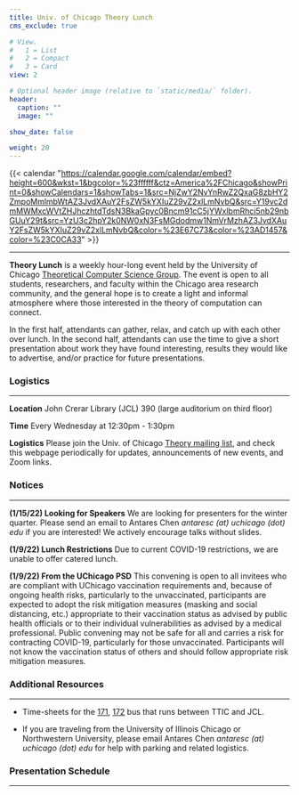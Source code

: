 ```yaml
---
title: Univ. of Chicago Theory Lunch
cms_exclude: true

# View.
#   1 = List
#   2 = Compact
#   3 = Card
view: 2

# Optional header image (relative to `static/media/` folder).
header:
  caption: ""
  image: ""

show_date: false

weight: 20
---
```


{{< calendar "https://calendar.google.com/calendar/embed?height=600&wkst=1&bgcolor=%23ffffff&ctz=America%2FChicago&showPrint=0&showCalendars=1&showTabs=1&src=NjZwY2NvYnRwZ2QxaG8zbHY2ZmpoMmlmbWtAZ3JvdXAuY2FsZW5kYXIuZ29vZ2xlLmNvbQ&src=Y19vc2dmMWMxcWVtZHJhczhtdTdsN3BkaGpyc0Bncm91cC5jYWxlbmRhci5nb29nbGUuY29t&src=YzU3c2hpY2k0NW0xN3FsMGdodmw1NmVrMzhAZ3JvdXAuY2FsZW5kYXIuZ29vZ2xlLmNvbQ&color=%23E67C73&color=%23AD1457&color=%23C0CA33" >}}

<!-- ***************** -->
<!-- EVENT DESCRIPTION -->
<!-- ***************** -->
---
**Theory Lunch** is a weekly hour-long event held by the University of Chicago [Theoretical Computer Science Group](http://theory.cs.uchicago.edu/). The event is open to all students, researchers, and faculty within the Chicago area research community, and the general hope is to create a light and informal atmosphere where those interested in the theory of computation can connect.

In the first half, attendants can gather, relax, and catch up with each other over lunch. In the second half, attendants can use the time to give a short presentation about work they have found interesting, results they would like to advertise, and/or practice for future presentations.


<!-- ***************** -->
<!-- LOGISTICS SECTION -->
<!-- ***************** -->
### Logistics

---

**Location** John Crerar Library (JCL) 390 (large auditorium on third floor)

**Time** Every Wednesday at 12:30pm - 1:30pm

**Logistics** Please join the Univ. of Chicago [Theory mailing list](https://mailman.cs.uchicago.edu/mailman/listinfo/theory), and check this webpage periodically for updates, announcements of new events, and Zoom links.


<!-- ************** -->
<!-- RECENT NOTICES -->
<!-- ************** -->
### Notices

---

**(1/15/22) Looking for Speakers** We are looking for presenters for the winter quarter. Please send an email to Antares Chen *antaresc (at) uchicago (dot) edu* if you are interested! We actively encourage talks without slides.

**(1/9/22) Lunch Restrictions** Due to current COVID-19 restrictions, we are unable to offer catered lunch.

**(1/9/22) From the UChicago PSD** This convening is open to all invitees who are compliant with UChicago vaccination requirements and, because of ongoing health risks, particularly to the unvaccinated, participants are expected to adopt the risk mitigation measures (masking and social distancing, etc.) appropriate to their vaccination status as advised by public health officials or to their individual vulnerabilities as advised by a medical professional. Public convening may not be safe for all and carries a risk for contracting COVID-19, particularly for those unvaccinated. Participants will not know the vaccination status of others and should follow appropriate risk mitigation measures.


<!-- ******************** -->
<!-- ADDITIONAL RESOURCES -->
<!-- ******************** -->
### Additional Resources

---

-  Time-sheets for the [171](https://www.transitchicago.com/assets/1/6/bus-tt_171.pdf), [172](https://www.transitchicago.com/assets/1/6/bus-tt_172.pdf) bus that runs between TTIC and JCL.

-  If you are traveling from the University of Illinois Chicago or Northwestern University, please email Antares Chen *antaresc (at) uchicago (dot) edu* for help with parking and related logistics.


<!-- ******** -->
<!-- SCHEDULE -->
<!-- ******** -->
### Presentation Schedule

---
